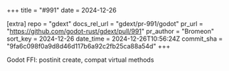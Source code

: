 +++
title = "#991"
date = 2024-12-26

[extra]
repo = "gdext"
docs_rel_url = "gdext/pr-991/godot"
pr_url = "https://github.com/godot-rust/gdext/pull/991"
pr_author = "Bromeon"
sort_key = 2024-12-26
date_time = 2024-12-26T10:56:24Z
commit_sha = "9fa6c098f0a9d8d46d117b6a92c2fb25ca88a54d"
+++

Godot FFI: postinit create, compat virtual methods
